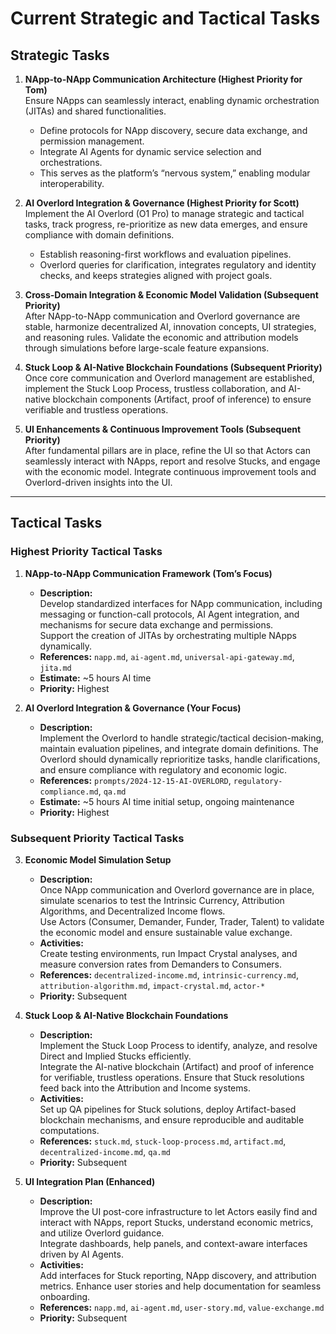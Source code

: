 # Current Strategic and Tactical Tasks

## Strategic Tasks

1. **NApp-to-NApp Communication Architecture (Highest Priority for Tom)**  
   Ensure NApps can seamlessly interact, enabling dynamic orchestration (JITAs) and shared functionalities.  
   - Define protocols for NApp discovery, secure data exchange, and permission management.  
   - Integrate AI Agents for dynamic service selection and orchestrations.  
   - This serves as the platform’s “nervous system,” enabling modular interoperability.

2. **AI Overlord Integration & Governance (Highest Priority for Scott)**  
   Implement the AI Overlord (O1 Pro) to manage strategic and tactical tasks, track progress, re-prioritize as new data emerges, and ensure compliance with domain definitions.  
   - Establish reasoning-first workflows and evaluation pipelines.  
   - Overlord queries for clarification, integrates regulatory and identity checks, and keeps strategies aligned with project goals.

3. **Cross-Domain Integration & Economic Model Validation (Subsequent Priority)**  
   After NApp-to-NApp communication and Overlord governance are stable, harmonize decentralized AI, innovation concepts, UI strategies, and reasoning rules. Validate the economic and attribution models through simulations before large-scale feature expansions.

4. **Stuck Loop & AI-Native Blockchain Foundations (Subsequent Priority)**  
   Once core communication and Overlord management are established, implement the Stuck Loop Process, trustless collaboration, and AI-native blockchain components (Artifact, proof of inference) to ensure verifiable and trustless operations.

5. **UI Enhancements & Continuous Improvement Tools (Subsequent Priority)**  
   After fundamental pillars are in place, refine the UI so that Actors can seamlessly interact with NApps, report and resolve Stucks, and engage with the economic model. Integrate continuous improvement tools and Overlord-driven insights into the UI.

---

## Tactical Tasks

### Highest Priority Tactical Tasks

1. **NApp-to-NApp Communication Framework (Tom’s Focus)**  
   - **Description:**  
     Develop standardized interfaces for NApp communication, including messaging or function-call protocols, AI Agent integration, and mechanisms for secure data exchange and permissions.  
     Support the creation of JITAs by orchestrating multiple NApps dynamically.
   - **References:** `napp.md`, `ai-agent.md`, `universal-api-gateway.md`, `jita.md`  
   - **Estimate:** ~5 hours AI time  
   - **Priority:** Highest

2. **AI Overlord Integration & Governance (Your Focus)**  
   - **Description:**  
     Implement the Overlord to handle strategic/tactical decision-making, maintain evaluation pipelines, and integrate domain definitions. The Overlord should dynamically reprioritize tasks, handle clarifications, and ensure compliance with regulatory and economic logic.
   - **References:** `prompts/2024-12-15-AI-OVERLORD`, `regulatory-compliance.md`, `qa.md`  
   - **Estimate:** ~5 hours AI time initial setup, ongoing maintenance  
   - **Priority:** Highest

### Subsequent Priority Tactical Tasks

3. **Economic Model Simulation Setup**  
   - **Description:**  
     Once NApp communication and Overlord governance are in place, simulate scenarios to test the Intrinsic Currency, Attribution Algorithms, and Decentralized Income flows.  
     Use Actors (Consumer, Demander, Funder, Trader, Talent) to validate the economic model and ensure sustainable value exchange.
   - **Activities:**  
     Create testing environments, run Impact Crystal analyses, and measure conversion rates from Demanders to Consumers.
   - **References:** `decentralized-income.md`, `intrinsic-currency.md`, `attribution-algorithm.md`, `impact-crystal.md`, `actor-*`  
   - **Priority:** Subsequent

4. **Stuck Loop & AI-Native Blockchain Foundations**  
   - **Description:**  
     Implement the Stuck Loop Process to identify, analyze, and resolve Direct and Implied Stucks efficiently.  
     Integrate the AI-native blockchain (Artifact) and proof of inference for verifiable, trustless operations. Ensure that Stuck resolutions feed back into the Attribution and Income systems.
   - **Activities:**  
     Set up QA pipelines for Stuck solutions, deploy Artifact-based blockchain mechanisms, and ensure reproducible and auditable computations.
   - **References:** `stuck.md`, `stuck-loop-process.md`, `artifact.md`, `decentralized-income.md`, `qa.md`  
   - **Priority:** Subsequent

5. **UI Integration Plan (Enhanced)**  
   - **Description:**  
     Improve the UI post-core infrastructure to let Actors easily find and interact with NApps, report Stucks, understand economic metrics, and utilize Overlord guidance.  
     Integrate dashboards, help panels, and context-aware interfaces driven by AI Agents.
   - **Activities:**  
     Add interfaces for Stuck reporting, NApp discovery, and attribution metrics. Enhance user stories and help documentation for seamless onboarding.
   - **References:** `napp.md`, `ai-agent.md`, `user-story.md`, `value-exchange.md`  
   - **Priority:** Subsequent

